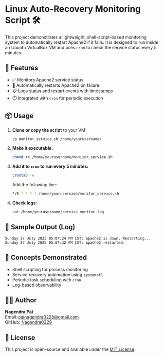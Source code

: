 
# Linux Auto-Recovery Monitoring Script 🛠️

This project demonstrates a lightweight, shell-script-based monitoring system to automatically restart Apache2 if it fails. It is designed to run inside an Ubuntu VirtualBox VM and uses `cron` to check the service status every 5 minutes.

## 🚀 Features
- ✅ Monitors Apache2 service status
- 🔄 Automatically restarts Apache2 on failure
- 📋 Logs status and restart events with timestamps
- ⏱️ Integrated with `cron` for periodic execution

## 📦 Usage

1. **Clone or copy the script** to your VM:
   ```bash
   cp monitor_service.sh /home/yourusername/
   ```

2. **Make it executable:**
   ```bash
   chmod +x /home/yourusername/monitor_service.sh
   ```

3. **Add it to `cron` to run every 5 minutes:**
   ```bash
   crontab -e
   ```

   Add the following line:
   ```bash
   */5 * * * * /home/yourusername/monitor_service.sh
   ```

4. **Check logs:**
   ```bash
   cat /home/yourusername/service_monitor.log
   ```

## 📄 Sample Output (Log)
```
Sunday 27 July 2025 05:07:24 PM IST: apache2 is down. Restarting...
Sunday 27 July 2025 05:07:32 PM IST: apache2 restarted.
```

## 🧠 Concepts Demonstrated
- Shell scripting for process monitoring
- Service recovery automation using `systemctl`
- Periodic task scheduling with `cron`
- Log-based observability

## 👨‍💻 Author

**Nagendra Pai**  
Email: [painagendra0228@gmail.com](mailto:painagendra0228@gmail.com)  
GitHub: [Nagendra0228](https://github.com/Nagendra0228)

## 📜 License

This project is open-source and available under the [MIT License](LICENSE).
